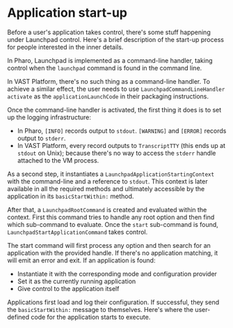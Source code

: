 # Application start-up

Before a user's application takes control, there's some stuff happening under
Launchpad control. Here's a brief description of the start-up process
for people interested in the inner details.

In Pharo, Launchpad is implemented as a command-line handler, taking control
when the `launchpad` command is found in the command line.

In VAST Platform, there's no such thing as a command-line handler. To achieve a
similar effect, the user needs to use `LaunchpadCommandLineHandler activate` as the
`applicationLaunchCode` in their packaging instructions.

Once the command-line handler is activated, the first thing it does is to set up
the logging infrastructure:

- In Pharo, `[INFO]` records output to `stdout`. `[WARNING]` and `[ERROR]`
  records output to `stderr`.
- In VAST Platform, every record outputs to `TranscriptTTY` (this ends up at
  `stdout` on Unix); because there's no way to access the `stderr` handle
  attached to the VM process.

As a second step, it instantiates a `LaunchpadApplicationStartingContext` with
the command-line and a reference to `stdout`. This context is later available
in all the required methods and ultimately accessible by the application in its
`basicStartWithin:` method.

After that, a `LaunchpadRootCommand` is created and evaluated within the context.
First this command tries to handle any root option and then find which sub-command
to evaluate. Once the `start` sub-command is found, `LaunchpadStartApplicationCommand`
takes control.

The start command will first process any option and then search for an application
with the provided handle. If there's no application matching, it will emit an error
and exit. If an application is found:

- Instantiate it with the corresponding mode and configuration provider
- Set it as the currently running application
- Give control to the application itself

Applications first load and log their configuration. If successful, they send the
`basicStartWithin:` message to themselves. Here's where the user-defined code
for the application starts to execute.
